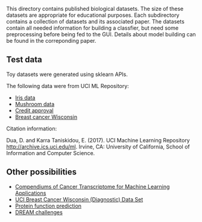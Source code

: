 This directory contains published biological datasets.
The size of these datasets are appropriate for educational purposes.
Each subdirectory contains a collection of datasets and its associated paper.
The datasets contain all needed information for building a classfier, but need some preprocessing before being fed to the GUI.
Details about model building can be found in the correponding paper.

## Test data
Toy datasets were generated using sklearn APIs.

The following data were from UCI ML Repository:

- [Iris data](https://archive.ics.uci.edu/ml/datasets/iris)
- [Mushroom data](https://archive.ics.uci.edu/ml/datasets/mushroom)
- [Credit approval](http://archive.ics.uci.edu/ml/datasets/credit+approval)
- [Breast cancer Wisconsin](https://archive.ics.uci.edu/ml/datasets/Breast+Cancer+Wisconsin+%28Diagnostic%29)

Citation information:

Dua, D. and Karra Taniskidou, E. (2017). UCI Machine Learning Repository <http://archive.ics.uci.edu/ml>. Irvine, CA: University of California, School of Information and Computer Science. 

## Other possibilities
- [Compendiums of Cancer Transcriptome for Machine Learning Applications](https://doi.org/10.1101/353698)
- [UCI Breast Cancer Wisconsin (Diagnostic) Data Set](https://archive.ics.uci.edu/ml/datasets/Breast+Cancer+Wisconsin+%28Diagnostic%29)
- [Protein function prediction](http://biofunctionprediction.org/cafa/)
- [DREAM challenges](http://dreamchallenges.org/)
